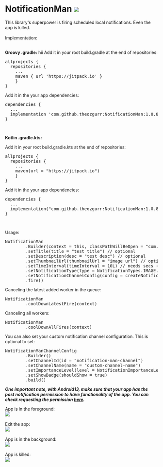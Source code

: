 # NotificationMan [![](https://jitpack.io/v/theozgurr/NotificationMan.svg)](https://jitpack.io/#theozgurr/NotificationMan)


This library's superpower is firing scheduled local notifications. Even the app is killed.</br></br>
Implementation:</br></br>

<b>Groovy .gradle:</b>
hii
Add it in your root build.gradle at the end of repositories:
</br>

<pre>allprojects {
  repositories {
    ...
    maven { url 'https://jitpack.io' }
    }
}</pre> 

Add it in the your app dependencies:
</br>
<pre>dependencies {
  ...
  implementation 'com.github.theozgurr:NotificationMan:1.0.8'
}</pre>
<br/>

<b>Kotlin .gradle.kts:</b>


Add it in your root build.gradle.kts at the end of repositories:
</br>

<pre>allprojects {
  repositories {
    ...
    maven(url = "https://jitpack.io")
    }
}</pre> 

Add it in the your app dependencies:
</br>
<pre>dependencies {
  ...
  implementation("com.github.theozgurr:NotificationMan:1.0.8")
}</pre>
<br/>

Usage:</br>
<pre>NotificationMan
        .Builder(context = this, classPathWillBeOpen = "com.notification.man.MainActivity") // the activity's path that you want to open when the notification is clicked
        .setTitle(title = "test title") // optional
        .setDescription(desc = "test desc") // optional
        .setThumbnailUrl(thumbnailUrl = "image url") // optional
        .setTimeInterval(timeInterval = 10L) // needs secs - default is 5 secs
        .setNotificationType(type = NotificationTypes.IMAGE.type) // optional - default type is TEXT
        .setNotificationChannelConfig(config = createNotificationManChannelConfig()) // optional
        .fire()</pre> 
        
Canceling the latest added worker in the queue:</br>
<pre>NotificationMan
        .coolDownLatestFire(context)</pre>
        
Canceling all workers:</br>
<pre>NotificationMan
        .coolDownAllFires(context)</pre>
        
You can also set your custom notification channel configuration. This is optional to set:</br>
<pre>NotificationManChannelConfig
        .Builder()
        .setChannelId(id = "notification-man-channel")
        .setChannelName(name = "custom-channel-name")
        .setImportanceLevel(level = NotificationImportanceLevel.HIGH)
        .setShowBadge(shouldShow = true)
        .build()</pre> 

<b>***One important note, with Android13, make sure that your app has the post notification permission to have functionality of the app. You can check requesting the permission [here](https://github.com/10zgurr/NotificationMan/blob/master/app/src/main/java/com/notification/man/MainActivity.kt#L58-L63).***</b>



App is in the foreground:</br>
![](https://media1.giphy.com/media/ciweGllR6JM5e2xE4Y/giphy.gif)</br>
</br>
Exit the app:</br>
![](https://media0.giphy.com/media/JR6RcCu6pbEFNBMKtZ/giphy.gif)</br>
</br>
App is in the background:</br>
![](https://media1.giphy.com/media/RhBhUBYq771pIdHnlv/giphy.gif)</br>
</br>
App is killed:</br>
![](https://media1.giphy.com/media/VFNh8xq0e8VFxdJ3Wa/giphy.gif)</br>
</br>
